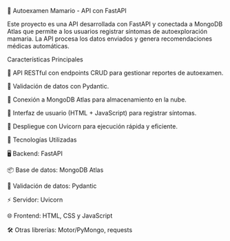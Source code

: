 🌸 Autoexamen Mamario - API con FastAPI

Este proyecto es una API desarrollada con FastAPI y conectada a MongoDB Atlas que permite a los usuarios registrar síntomas de autoexploración mamaria. La API procesa los datos enviados y genera recomendaciones médicas automáticas.


Características Principales

🌸 API RESTful con endpoints CRUD para gestionar reportes de autoexamen.

🌸 Validación de datos con Pydantic.

🌸 Conexión a MongoDB Atlas para almacenamiento en la nube.

🌸 Interfaz de usuario (HTML + JavaScript) para registrar síntomas.

🌸 Despliegue con Uvicorn para ejecución rápida y eficiente.



🚀 Tecnologías Utilizadas

🖥 Backend: FastAPI

📦 Base de datos: MongoDB Atlas

📜 Validación de datos: Pydantic

⚡ Servidor: Uvicorn

🌐 Frontend: HTML, CSS y JavaScript

🛠️ Otras librerías: Motor/PyMongo, requests
